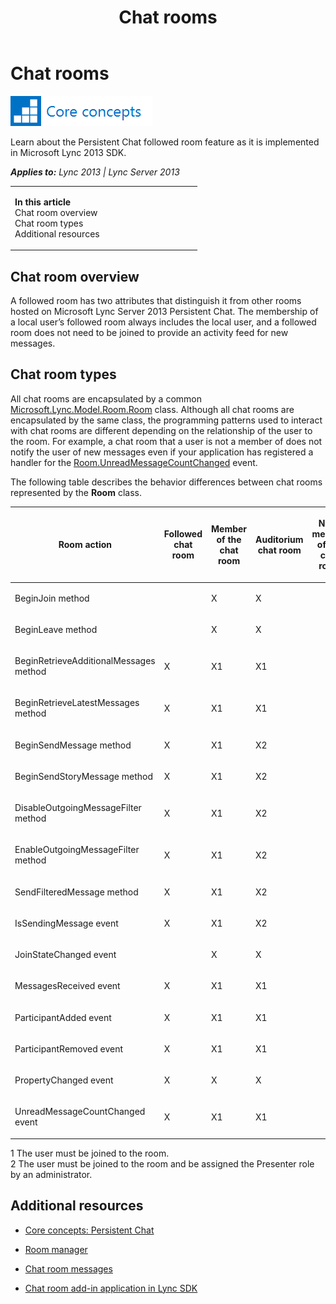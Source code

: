 ﻿---
title: Chat rooms
TOCTitle: Chat rooms
ms:assetid: c1bf3f8c-e294-4fd1-8bb3-615029370f99
ms:mtpsurl: https://msdn.microsoft.com/en-us/library/JJ933172(v=office.15)
ms:contentKeyID: 50877309
ms.date: 07/24/2014
mtps_version: v=office.15
---

# Chat rooms

![Core concepts](images/JJ933133.mod_icon_CoreConcepts_long(Office.15).png "Core concepts")

Learn about the Persistent Chat followed room feature as it is implemented in Microsoft Lync 2013 SDK.


_**Applies to:** Lync 2013 | Lync Server 2013_

<table>
<colgroup>
<col style="width: 50%" />
<col style="width: 50%" />
</colgroup>
<tbody>
<tr class="odd">
<td><p></p>
<p><strong>In this article</strong><br />
Chat room overview<br />
Chat room types<br />
Additional resources</p></td>
<td><p></p>
<p></p></td>
</tr>
</tbody>
</table>


## Chat room overview

A followed room has two attributes that distinguish it from other rooms hosted on Microsoft Lync Server 2013 Persistent Chat. The membership of a local user’s followed room always includes the local user, and a followed room does not need to be joined to provide an activity feed for new messages.

## Chat room types

All chat rooms are encapsulated by a common [Microsoft.Lync.Model.Room.Room](room-class-microsoft-lync-model-room_2.md) class. Although all chat rooms are encapsulated by the same class, the programming patterns used to interact with chat rooms are different depending on the relationship of the user to the room. For example, a chat room that a user is not a member of does not notify the user of new messages even if your application has registered a handler for the [Room.UnreadMessageCountChanged](room-unreadmessagecountchanged-event-microsoft-lync-model-room_2.md) event.

The following table describes the behavior differences between chat rooms represented by the **Room** class.

<table>
<colgroup>
<col style="width: 20%" />
<col style="width: 20%" />
<col style="width: 20%" />
<col style="width: 20%" />
<col style="width: 20%" />
</colgroup>
<thead>
<tr class="header">
<th><p>Room action</p></th>
<th><p>Followed chat room</p></th>
<th><p>Member of the chat room</p></th>
<th><p>Auditorium chat room</p></th>
<th><p>Not a member of the chat room</p></th>
</tr>
</thead>
<tbody>
<tr class="odd">
<td><p>BeginJoin method</p></td>
<td><p></p></td>
<td><p>X</p></td>
<td><p>X</p></td>
<td><p></p></td>
</tr>
<tr class="even">
<td><p>BeginLeave method</p></td>
<td><p></p></td>
<td><p>X</p></td>
<td><p>X</p></td>
<td><p></p></td>
</tr>
<tr class="odd">
<td><p>BeginRetrieveAdditionalMessages method</p></td>
<td><p>X</p></td>
<td><p>X1</p></td>
<td><p>X1</p></td>
<td><p></p></td>
</tr>
<tr class="even">
<td><p>BeginRetrieveLatestMessages method</p></td>
<td><p>X</p></td>
<td><p>X1</p></td>
<td><p>X1</p></td>
<td><p></p></td>
</tr>
<tr class="odd">
<td><p>BeginSendMessage method</p></td>
<td><p>X</p></td>
<td><p>X1</p></td>
<td><p>X2</p></td>
<td><p></p></td>
</tr>
<tr class="even">
<td><p>BeginSendStoryMessage method</p></td>
<td><p>X</p></td>
<td><p>X1</p></td>
<td><p>X2</p></td>
<td><p></p></td>
</tr>
<tr class="odd">
<td><p>DisableOutgoingMessageFilter method</p></td>
<td><p>X</p></td>
<td><p>X1</p></td>
<td><p>X2</p></td>
<td><p></p></td>
</tr>
<tr class="even">
<td><p>EnableOutgoingMessageFilter method</p></td>
<td><p>X</p></td>
<td><p>X1</p></td>
<td><p>X2</p></td>
<td><p></p></td>
</tr>
<tr class="odd">
<td><p>SendFilteredMessage method</p></td>
<td><p>X</p></td>
<td><p>X1</p></td>
<td><p>X2</p></td>
<td><p></p></td>
</tr>
<tr class="even">
<td><p>IsSendingMessage event</p></td>
<td><p>X</p></td>
<td><p>X1</p></td>
<td><p>X2</p></td>
<td><p></p></td>
</tr>
<tr class="odd">
<td><p>JoinStateChanged event</p></td>
<td><p></p></td>
<td><p>X</p></td>
<td><p>X</p></td>
<td><p></p></td>
</tr>
<tr class="even">
<td><p>MessagesReceived event</p></td>
<td><p>X</p></td>
<td><p>X1</p></td>
<td><p>X1</p></td>
<td><p></p></td>
</tr>
<tr class="odd">
<td><p>ParticipantAdded event</p></td>
<td><p>X</p></td>
<td><p>X1</p></td>
<td><p>X1</p></td>
<td><p></p></td>
</tr>
<tr class="even">
<td><p>ParticipantRemoved event</p></td>
<td><p>X</p></td>
<td><p>X1</p></td>
<td><p>X1</p></td>
<td><p></p></td>
</tr>
<tr class="odd">
<td><p>PropertyChanged event</p></td>
<td><p>X</p></td>
<td><p>X</p></td>
<td><p>X</p></td>
<td><p></p></td>
</tr>
<tr class="even">
<td><p>UnreadMessageCountChanged event</p></td>
<td><p>X</p></td>
<td><p>X1</p></td>
<td><p>X1</p></td>
<td><p></p></td>
</tr>
</tbody>
</table>


1 The user must be joined to the room.  
2 The user must be joined to the room and be assigned the Presenter role by an administrator.

## Additional resources

  - [Core concepts: Persistent Chat](core-concepts-persistent-chat.md)

  - [Room manager](room-manager.md)

  - [Chat room messages](chat-room-messages.md)

  - [Chat room add-in application in Lync SDK](chat-room-add-in-application-in-lync-sdk.md)

